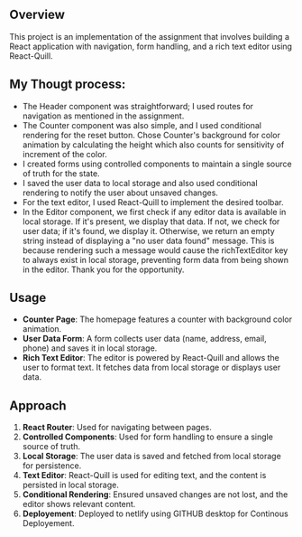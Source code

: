 ## Overview
This project is an implementation of the assignment that involves building a React application with navigation, form handling, and a rich text editor using React-Quill. 

## My Thougt process:

- The Header component was straightforward; I used routes for navigation as mentioned in the assignment.
- The Counter component was also simple, and I used conditional rendering for the reset button. Chose Counter's background for color animation by calculating the height which also counts for sensitivity of increment of the color.
- I created forms using controlled components to maintain a single source of truth for the state.
- I saved the user data to local storage and also used conditional rendering to notify the user about unsaved changes.
- For the text editor, I used React-Quill to implement the desired toolbar.
- In the Editor component, we first check if any editor data is available in local storage. If it's present, we display that data. If not, we check for user data; if it's found, we display it. Otherwise, we return an empty string instead of displaying a "no user data found" message. This is because rendering such a message would cause the richTextEditor key to always exist in local storage, preventing form data from being shown in the editor.
Thank you for the opportunity.



## Usage
- **Counter Page**: The homepage features a counter with background color animation.
- **User Data Form**: A form collects user data (name, address, email, phone) and saves it in local storage.
- **Rich Text Editor**: The editor is powered by React-Quill and allows the user to format text. It fetches data from local storage or displays user data.

## Approach
1. **React Router**: Used for navigating between pages.
2. **Controlled Components**: Used for form handling to ensure a single source of truth.
3. **Local Storage**: The user data is saved and fetched from local storage for persistence.
4. **Text Editor**: React-Quill is used for editing text, and the content is persisted in local storage.
5. **Conditional Rendering**: Ensured unsaved changes are not lost, and the editor shows relevant content.
6. **Deployement**: Deployed to netlify using GITHUB desktop for Continous Deployement.

